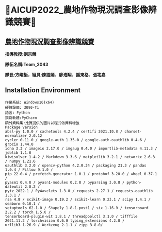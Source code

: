 **:bug:AICUP2022_農地作物現況調查影像辨識競賽:bug:**
=
[農地作物現況調查影像辨識競賽](https://aidea-web.tw/topic/5f632f38-7213-4d4d-bea3-117ff13c1afb)
-

**指導教授:劉宗榮**

**隊伍名稱:Team_2043**

**隊長:方峻梃，組員:陳語嫣、廖浩翔、謝東格、張祐嘉**


**Installation Environment**
-
   ```
  作業系統: Windows10(x64)
  硬體設備: 3090-Ti
  語言: Python 
  撰寫軟體:PyCharm
  額外資料集:比賽提供的圖片以程式做資料增強
  Package Version 
  absl-py 1.0.0 / cachetools 4.2.4 / certifi 2021.10.8 / charset-normalizer 2.0.12 
  cycler 0.11.0 / google-auth 1.35.0 / google-auth-oauthlib 0.4.6 / grpcio 1.44.0 
  idna 3.3 / imageio 2.17.0 / imgaug 0.4.0 / importlib-metadata 4.11.3 / joblib 1.1.0 
  kiwisolver 1.4.2 / Markdown 3.3.6 / matplotlib 3.2.1 / networkx 2.6.3 / numpy 1.21.6 
  oauthlib 3.2.0 / opencv-python 4.2.0.34 / packaging 21.3 / pandas 1.0.4 / Pillow 9.1.0 /
  pip 22.0.4 / prefetch-generator 1.0.1 / protobuf 3.20.0 / wheel 0.37.1 /
  pyasn1 0.4.8 / pyasn1-modules 0.2.8 / pyparsing 3.0.8 / python-dateutil 2.8.2 /
  pytz 2022.1 / PyWavelets 1.3.0 / requests 2.27.1 / requests-oauthlib 1.3.1 /
  rsa 4.8 / scikit-image 0.19.2 / scikit-learn 0.23.1 / scipy 1.4.1 / seaborn 0.10.1 /
  setuptools 62.1.0 / Shapely 1.8.1.post1 / six 1.16.0 / tensorboard 2.2.2 / torch 1.5.0 /
  tensorboard-plugin-wit 1.8.1 / threadpoolctl 3.1.0 / tifffile 2021.11.2 / torchvision 0.6.0 typing_extensions 4.2.0 / 
  urllib3 1.26.9 / Werkzeug 2.1.1 / zipp 3.8.0/




  
